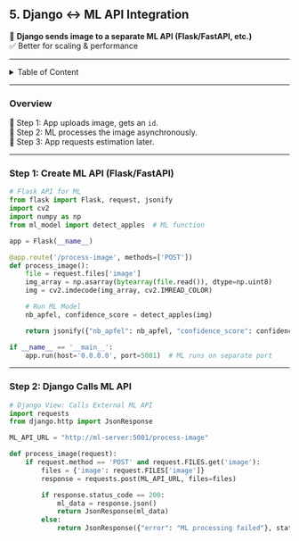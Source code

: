 ## **5. Django ↔ ML API Integration**

📌 **Django sends image to a separate ML API (Flask/FastAPI, etc.)**  
✅ Better for scaling & performance  


---
<details>
<summary>Table of Content</summary>

<!-- TOC -->
  - [**5. Django ↔ ML API Integration**](#5-django--ml-api-integration)
    - [**Overview**](#overview)
    - [**Step 1: Create ML API (Flask/FastAPI)**](#step-1-create-ml-api-flaskfastapi)
    - [**Step 2: Django Calls ML API**](#step-2-django-calls-ml-api)
<!-- TOC END -->
 
</details>

---


### **Overview**
📌 Step 1: App uploads image, gets an `id`.  
📌 Step 2: ML processes the image asynchronously.  
📌 Step 3: App requests estimation later.  

---

### **Step 1: Create ML API (Flask/FastAPI)**
```python
# Flask API for ML
from flask import Flask, request, jsonify
import cv2
import numpy as np
from ml_model import detect_apples  # ML function

app = Flask(__name__)

@app.route('/process-image', methods=['POST'])
def process_image():
    file = request.files['image']
    img_array = np.asarray(bytearray(file.read()), dtype=np.uint8)
    img = cv2.imdecode(img_array, cv2.IMREAD_COLOR)

    # Run ML Model
    nb_apfel, confidence_score = detect_apples(img)

    return jsonify({"nb_apfel": nb_apfel, "confidence_score": confidence_score})

if __name__ == '__main__':
    app.run(host='0.0.0.0', port=5001)  # ML runs on separate port
```

---

### **Step 2: Django Calls ML API**
```python
# Django View: Calls External ML API
import requests
from django.http import JsonResponse

ML_API_URL = "http://ml-server:5001/process-image"

def process_image(request):
    if request.method == 'POST' and request.FILES.get('image'):
        files = {'image': request.FILES['image']}
        response = requests.post(ML_API_URL, files=files)

        if response.status_code == 200:
            ml_data = response.json()
            return JsonResponse(ml_data)
        else:
            return JsonResponse({"error": "ML processing failed"}, status=500)
```
